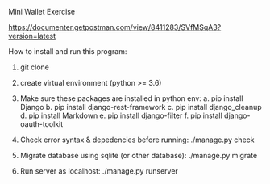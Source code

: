 Mini Wallet Exercise

https://documenter.getpostman.com/view/8411283/SVfMSqA3?version=latest

How to install and run this program:
1. git clone
2. create virtual environment (python >= 3.6)
3. Make sure these packages are installed in python env:
  a. pip install Django
  b. pip install django-rest-framework
  c. pip install django_cleanup
  d. pip install Markdown
  e. pip install django-filter
  f. pip install django-oauth-toolkit
  
 4. Check error syntax & depedencies before running: ./manage.py check
 5. Migrate database using sqlite (or other database): ./manage.py migrate
 6. Run server as localhost: ./manage.py runserver
